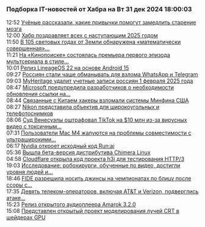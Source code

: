 <h3>Подборка IT-новостей от Хабра на Вт 31 дек 2024 18:00:03</h3>
<div class="rssn table">
  <span class="smaller gray hspace">12:52</span>
  <a class="nodecor" href="https://habr.com/ru/news/871084/?utm_source=habrahabr&utm_medium=rss&utm_campaign=871084">Учёные рассказали, какие привычки помогут замедлить старение мозга</a>
</div>
<div class="rssn table">
  <span class="smaller gray hspace">12:00</span>
  <a class="nodecor" href="https://habr.com/ru/news/870964/?utm_source=habrahabr&utm_medium=rss&utm_campaign=870964">Хабр поздравляет всех с наступающим 2025 годом</a>
</div>
<div class="rssn table">
  <span class="smaller gray hspace">11:50</span>
  <a class="nodecor" href="https://habr.com/ru/news/871080/?utm_source=habrahabr&utm_medium=rss&utm_campaign=871080">В 105 световых годах от Земли обнаружена «математически совершенная»...</a>
</div>
<div class="rssn table">
  <span class="smaller gray hspace">11:21</span>
  <a class="nodecor" href="https://habr.com/ru/news/871076/?utm_source=habrahabr&utm_medium=rss&utm_campaign=871076">На «Кинопоиске» состоялась премьера первого эпизода мультсериала в стиле...</a>
</div>
<div class="rssn table">
  <span class="smaller gray hspace">10:01</span>
  <a class="nodecor" href="https://habr.com/ru/news/871066/?utm_source=habrahabr&utm_medium=rss&utm_campaign=871066">Релиз LineageOS 22 на основе Android 15</a>
</div>
<div class="rssn table">
  <span class="smaller gray hspace">09:27</span>
  <a class="nodecor" href="https://habr.com/ru/news/871062/?utm_source=habrahabr&utm_medium=rss&utm_campaign=871062">Россиян стали чаще обманывать для взлома WhatsApp и Telegram</a>
</div>
<div class="rssn table">
  <span class="smaller gray hspace">09:03</span>
  <a class="nodecor" href="https://habr.com/ru/news/871058/?utm_source=habrahabr&utm_medium=rss&utm_campaign=871058">MyHeritage удалит учетные записи россиян 1 февраля 2025 года</a>
</div>
<div class="rssn table">
  <span class="smaller gray hspace">08:47</span>
  <a class="nodecor" href="https://habr.com/ru/news/871052/?utm_source=habrahabr&utm_medium=rss&utm_campaign=871052">Microsoft предупредила разработчиков о необходимости обновления ссылки на...</a>
</div>
<div class="rssn table">
  <span class="smaller gray hspace">08:44</span>
  <a class="nodecor" href="https://habr.com/ru/news/871054/?utm_source=habrahabr&utm_medium=rss&utm_campaign=871054">Связанные с Китаем хакеры взломали системы Минфина США</a>
</div>
<div class="rssn table">
  <span class="smaller gray hspace">08:27</span>
  <a class="nodecor" href="https://habr.com/ru/news/871050/?utm_source=habrahabr&utm_medium=rss&utm_campaign=871050">Nikon представила объектив для широкоугольных и телефотоснимков</a>
</div>
<div class="rssn table">
  <span class="smaller gray hspace">08:06</span>
  <a class="nodecor" href="https://habr.com/ru/news/871046/?utm_source=habrahabr&utm_medium=rss&utm_campaign=871046">Суд Венесуэлы оштрафовал TikTok на $10 млн из-за вирусных видео с токсичным...</a>
</div>
<div class="rssn table">
  <span class="smaller gray hspace">07:31</span>
  <a class="nodecor" href="https://habr.com/ru/news/871042/?utm_source=habrahabr&utm_medium=rss&utm_campaign=871042">Пользователи Mac M4 жалуются на проблемы совместимости с ультраширокими...</a>
</div>
<div class="rssn table">
  <span class="smaller gray hspace">06:17</span>
  <a class="nodecor" href="https://habr.com/ru/news/871032/?utm_source=habrahabr&utm_medium=rss&utm_campaign=871032">Nvidia откроет исходный код Run:ai</a>
</div>
<div class="rssn table">
  <span class="smaller gray hspace">05:36</span>
  <a class="nodecor" href="https://habr.com/ru/news/871026/?utm_source=habrahabr&utm_medium=rss&utm_campaign=871026">Вышла бета-версия дистрибутива Chimera Linux</a>
</div>
<div class="rssn table">
  <span class="smaller gray hspace">04:58</span>
  <a class="nodecor" href="https://habr.com/ru/news/871022/?utm_source=habrahabr&utm_medium=rss&utm_campaign=871022">Cloudflare открыла код проекта h3i для тестирования HTTP/3</a>
</div>
<div class="rssn table">
  <span class="smaller gray hspace">19:03</span>
  <a class="nodecor" href="https://habr.com/ru/news/870992/?utm_source=habrahabr&utm_medium=rss&utm_campaign=870992">Исследование: робохирурги, обученные по видео, достигли уровня людей и...</a>
</div>
<div class="rssn table">
  <span class="smaller gray hspace">18:46</span>
  <a class="nodecor" href="https://habr.com/ru/news/870990/?utm_source=habrahabr&utm_medium=rss&utm_campaign=870990">FIDE разрешила носить джинсы на чемпионатах по блицу после ссоры с...</a>
</div>
<div class="rssn table">
  <span class="smaller gray hspace">17:35</span>
  <a class="nodecor" href="https://habr.com/ru/news/870982/?utm_source=habrahabr&utm_medium=rss&utm_campaign=870982">Девять телеком-операторов, включая AT&amp;T и Verizon, подверглись атаке...</a>
</div>
<div class="rssn table">
  <span class="smaller gray hspace">15:23</span>
  <a class="nodecor" href="https://habr.com/ru/news/870976/?utm_source=habrahabr&utm_medium=rss&utm_campaign=870976">Релиз открытого аудиоплеера Amarok 3.2.0</a>
</div>
<div class="rssn table">
  <span class="smaller gray hspace">15:08</span>
  <a class="nodecor" href="https://habr.com/ru/news/870972/?utm_source=habrahabr&utm_medium=rss&utm_campaign=870972">Представлен открытый проект моделирования лучей CRT в шейдерах GPU</a>
</div>